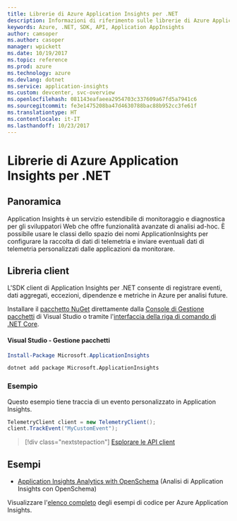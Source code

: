 ```yaml
---
title: Librerie di Azure Application Insights per .NET
description: Informazioni di riferimento sulle librerie di Azure Application Insights per .NET
keywords: Azure, .NET, SDK, API, Application AppInsights
author: camsoper
ms.author: casoper
manager: wpickett
ms.date: 10/19/2017
ms.topic: reference
ms.prod: azure
ms.technology: azure
ms.devlang: dotnet
ms.service: application-insights
ms.custom: devcenter, svc-overview
ms.openlocfilehash: 081143eafaeea2954703c337609a67fd5a7941c6
ms.sourcegitcommit: fe3e1475208ba47d4630788bac88b952cc3fe61f
ms.translationtype: HT
ms.contentlocale: it-IT
ms.lasthandoff: 10/23/2017
---
```

# <a name="azure-application-insights-libraries-for-net"></a>Librerie di Azure Application Insights per .NET

## <a name="overview"></a>Panoramica

Application Insights è un servizio estendibile di monitoraggio e diagnostica per gli sviluppatori Web che offre funzionalità avanzate di analisi ad-hoc. È possibile usare le classi dello spazio dei nomi ApplicationInsights per configurare la raccolta di dati di telemetria e inviare eventuali dati di telemetria personalizzati dalle applicazioni da monitorare.

## <a name="client-library"></a>Libreria client

L'SDK client di Application Insights per .NET consente di registrare eventi, dati aggregati, eccezioni, dipendenze e metriche in Azure per analisi future.

Installare il [pacchetto NuGet](https://www.nuget.org/packages/Microsoft.ApplicationInsights ) direttamente dalla [Console di Gestione pacchetti][PackageManager] di Visual Studio o tramite l'[interfaccia della riga di comando di .NET Core][DotNetCLI].

#### <a name="visual-studio-package-manager"></a>Visual Studio - Gestione pacchetti

```powershell
Install-Package Microsoft.ApplicationInsights 
```

```bash
dotnet add package Microsoft.ApplicationInsights 
```

### <a name="example"></a>Esempio

Questo esempio tiene traccia di un evento personalizzato in Application Insights.

```csharp
TelemetryClient client = new TelemetryClient();
client.TrackEvent("MyCustomEvent");
```

> [!div class="nextstepaction"]
> [Esplorare le API client](/dotnet/api/overview/azure/insights/client)



## <a name="samples"></a>Esempi

- [Application Insights Analytics with OpenSchema](https://azure.microsoft.com/resources/samples/guidance-appinsights-openschema/) (Analisi di Application Insights con OpenSchema)

Visualizzare l'[elenco completo](https://azure.microsoft.com/resources/samples/?service=application-insights&platform=dotnet) degli esempi di codice per Azure Application Insights.

[PackageManager]: https://docs.microsoft.com/nuget/tools/package-manager-console
[DotNetCLI]: https://docs.microsoft.com/dotnet/core/tools/dotnet-add-package
